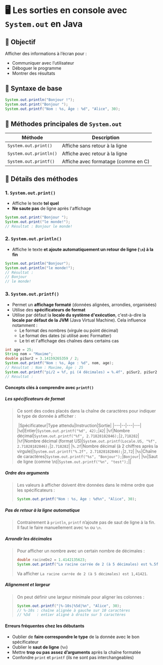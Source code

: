 # 🖥️ Les sorties en console avec `System.out` en Java

## 📌 Objectif

Afficher des informations à l’écran pour :

- Communiquer avec l’utilisateur
- Déboguer le programme
- Montrer des résultats

## 🔧 Syntaxe de base

```java
System.out.println("Bonjour !");
System.out.print("Bonjour ");
System.out.printf("Nom : %s, Âge : %d", "Alice", 30);
```

## 🧩 Méthodes principales de `System.out`

| Méthode             | Description |
|---|---|
| `System.out.print()` | Affiche sans retour à la ligne |
| `System.out.println()` | Affiche avec retour à la ligne |
| `System.out.printf()` | Affiche avec formatage (comme en C) |

## 📝 Détails des méthodes

### 1. `System.out.print()`

- Affiche le texte **tel quel**
- **Ne saute pas** de ligne après l'affichage

```java
System.out.print("Bonjour ");
System.out.print("le monde!");
// Résultat : Bonjour le monde!
```

### 2. `System.out.println()`

- Affiche le texte **et ajoute automatiquement un retour de ligne (`\n`) à la fin**

```java
System.out.println("Bonjour");
System.out.println("le monde!");
// Résultat :
// Bonjour
// le monde!
```

### 3. `System.out.printf()`

- Permet un **affichage formaté** (données alignées, arrondies, organisées)
- Utilise des **spécificateurs de format**
- Utilise par défaut la **locale du système d'exécution**, c'est-à-dire la **locale par défaut de la JVM** (Java Virtual Machine). Cela influence notamment :
  - Le format des nombres (virgule ou point décimal)
  - Le format des dates (si utilisé avec Formatter)
  - Le tri et l'affichage des chaînes dans certains cas

```java
int age = 25;
String nom = "Maxime";
double piSur2 = 3.14159265359 / 2; 
System.out.printf("Nom : %s, Âge : %d", nom, age);
// Résultat : Nom : Maxime, Âge : 25
System.out.printf("pi/2 = %f, pi (4 décimales) = %.4f", piSur2, piSur2 * 2);
// Résultat : 
```

#### Concepts clés à comprendre avec `printf()`

##### Les spécificateurs de format

  > Ce sont des codes placés dans la chaîne de caractères pour indiquer le type de donnée à afficher :
  >
  > |Spécificateur|Type attendu|Instruction|Sortie|
  > |---|--|---|---|
  > |`%d`|Entier|`System.out.printf("%d", 42);`|`42`|
  > |`%f`|Nombre décimal|`System.out.printf("%f", 2.71828182846);`|`2,718282`|
  > |`%f`|Nombre décimal (format US)|`System.out.printf(Locale.US, "%f", 2.71828182846);`|`2.718282`|
  > |`%.2f`|Nombre décimal (à 2 chiffres après la virgule)|`System.out.printf("%.2f", 2.71828182846);`|`2,72`|
  > |`%s`|Chaîne de caractères|`System.out.printf("%s", "Bonjour");`|`Bonjour`|
  > |`%n`|Saut de ligne (comme \n)|`System.out.printf("%n", "test");`||

##### Ordre des arguments

> Les valeurs à afficher doivent être données dans le même ordre que les spécificateurs :
>
> ```java
> System.out.printf("Nom : %s, Âge : %d%n", "Alice", 30);
> ```

##### Pas de retour à la ligne automatique

> Contrairement à `println`, `printf` n’ajoute pas de saut de ligne à la fin. Il faut le faire manuellement avec `%n` ou `\n`.

##### Arrondir les décimales

> Pour afficher un nombre avec un certain nombre de décimales :
>
> ```java
> double racineDe2 = 1.4142135623;
> System.out.printf("La racine carrée de 2 (à 5 décimales) est %.5f", racineDe2);
> ```
>
> Va afficher `La racine carrée de 2 (à 5 décimales) est 1,41421`.

##### Alignement et largeur

> On peut définir une largeur minimale pour aligner les colonnes :
>
> ```java
> System.out.printf("|%-10s|%5d|%n", "Alice", 30);
> // %-10s : chaîne alignée à gauche sur 10 caractères
> // %5d   : entier aligné à droite sur 5 caractères
>```

#### Erreurs fréquentes chez les débutants

- Oublier de **faire correspondre le type** de la donnée avec le bon spécificateur
- Oublier le **saut de ligne** (`%n`)
- Mettre **trop ou pas assez d’arguments** après la chaîne formatée
- Confondre `print` et `printf` (ils ne sont pas interchangeables)
